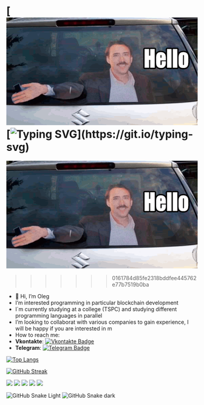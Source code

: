[![Header](https://github.com/wr479/wr479/blob/main/hello-2.gif) 
[![Typing SVG](https://readme-typing-svg.herokuapp.com?font=Fira+Code&pause=1000&vCenter=true&width=435&lines=Hello+everyone!+I+am+Oleg.+;I+am+engaged+in+programming.)](https://git.io/typing-svg)
=======
![Header2](https://github.com/wr479/wr479/blob/main/hello-2.gif)
>>>>>>> 0161784d85fe2318bddfee445762e77b7519b0ba
- 👋 Hi, I’m Oleg 
- I’m interested programming in particular blockchain development
- I`m currently studying at a college (TSPC) and studying different programming languages in parallel
- I’m looking to collaborat  with various companies to gain experience, I will be happy if you are interested in m
- How to reach me: 
- **Vkontakte**: [![Vkontakte Badge](https://icons8.ru/icon/13975/вконтакте)](https://vk.com/icecreamka163)
- **Telegram**: [![Telegram Badge](https://img.shields.io/badge/t.me%2Fwr479-gfg-green)](https://t.me/@Wr479)

[![Top Langs](https://github-readme-stats.vercel.app/api/top-langs/?username=anuraghazra)](https://github.com/anuraghazra/github-readme-stats)


[![GitHub Streak](https://github-readme-streak-stats.herokuapp.com/?user=DenverCoder1)](https://git.io/streak-stats)


![](https://github-profile-summary-cards.vercel.app/api/cards/profile-details?username=daniilshat&theme=solarized_dark)
![](https://github-profile-summary-cards.vercel.app/api/cards/most-commit-language?username=daniilshat&theme=solarized_dark)
![](https://github-profile-summary-cards.vercel.app/api/cards/repos-per-language?username=daniilshat&theme=solarized_dark)
![](https://github-profile-summary-cards.vercel.app/api/cards/stats?username=daniilshat&theme=solarized_dark)
![](https://github-profile-summary-cards.vercel.app/api/cards/productive-time?username=daniilshat&theme=solarized_dark)


![GitHub Snake Light](github-snake.svg#gh-light-mode-only)
![GitHub Snake dark](github-snake-dark.svg#gh-dark-mode-only)
